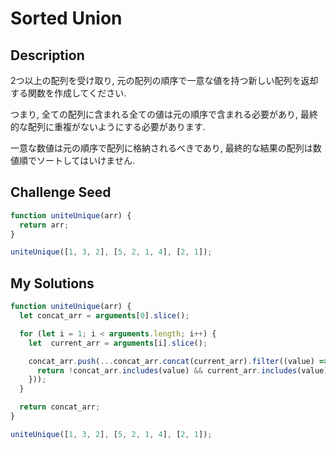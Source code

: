 # Sorted Union

## Description
2つ以上の配列を受け取り, 元の配列の順序で一意な値を持つ新しい配列を返却する関数を作成してください.

つまり, 全ての配列に含まれる全ての値は元の順序で含まれる必要があり, 最終的な配列に重複がないようにする必要があります.

一意な数値は元の順序で配列に格納されるべきであり, 最終的な結果の配列は数値順でソートしてはいけません.

## Challenge Seed
```js
function uniteUnique(arr) {
  return arr;
}

uniteUnique([1, 3, 2], [5, 2, 1, 4], [2, 1]);
```

## My Solutions
```js
function uniteUnique(arr) {
  let concat_arr = arguments[0].slice();

  for (let i = 1; i < arguments.length; i++) {
    let  current_arr = arguments[i].slice();

    concat_arr.push(...concat_arr.concat(current_arr).filter((value) => {
      return !concat_arr.includes(value) && current_arr.includes(value);
    }));
  }

  return concat_arr;
}

uniteUnique([1, 3, 2], [5, 2, 1, 4], [2, 1]);
```